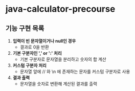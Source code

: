# java-calculator-precourse

## 기능 구현 목록
1. **입력이 빈 문자열이거나 null인 경우**
   - 결과로 0을 반환
2. **기본 구분자인 ',' or ':' 처리**
   - 기본 구분자로 문자열을 분리하고 숫자의 합 계산
3. **커스텀 구분자 처리**
   - 문자열 앞에 // 와 \n 에 존재하는 문자를 커스텀 구분자로 사용
4. **결과 출력**
   - 문자열을 숫자로 변환해 계산된 결과를 출력 
